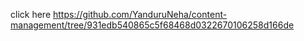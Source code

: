 click here https://github.com/YanduruNeha/content-management/tree/931edb540865c5f68468d0322670106258d166de
